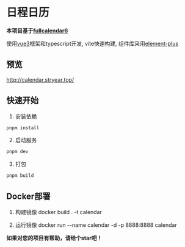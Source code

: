 # 日程日历

**本项目基于[fullcalendar6](https://fullcalendar.io/)**

使用[vue3](https://cn.vuejs.org/)框架和typescript开发, vite快速构建, 组件库采用[element-plus](https://element-plus.org/zh-CN/)

## 预览

http://calendar.stryear.top/


## 快速开始

1. 安装依赖

```bash
pnpm install
```

2. 启动服务

```bash
pnpm dev
```

3. 打包

```bash
pnpm build
```

## Docker部署

1. 构建镜像
docker build . -t calendar

2. 运行镜像
docker run --name calendar -d -p 8888:8888 calendar

**如果对您的项目有帮助，请给个star吧！**
